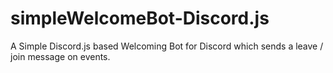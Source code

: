 # simpleWelcomeBot-Discord.js
 A Simple Discord.js based Welcoming Bot for Discord which sends a leave / join message on events.
